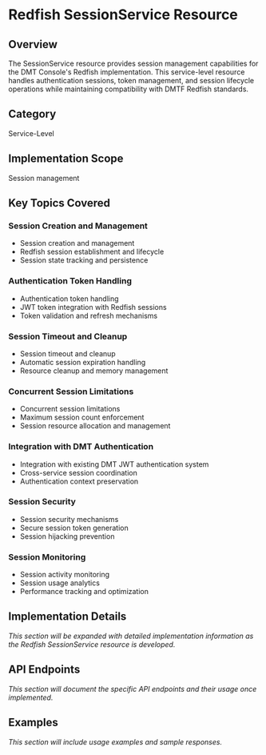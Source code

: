 # Redfish SessionService Resource

## Overview

The SessionService resource provides session management capabilities for the DMT Console's Redfish implementation. This service-level resource handles authentication sessions, token management, and session lifecycle operations while maintaining compatibility with DMTF Redfish standards.

## Category

Service-Level

## Implementation Scope

Session management

## Key Topics Covered

### Session Creation and Management

- Session creation and management
- Redfish session establishment and lifecycle
- Session state tracking and persistence

### Authentication Token Handling

- Authentication token handling
- JWT token integration with Redfish sessions
- Token validation and refresh mechanisms

### Session Timeout and Cleanup

- Session timeout and cleanup
- Automatic session expiration handling
- Resource cleanup and memory management

### Concurrent Session Limitations

- Concurrent session limitations
- Maximum session count enforcement
- Session resource allocation and management

### Integration with DMT Authentication

- Integration with existing DMT JWT authentication system
- Cross-service session coordination
- Authentication context preservation

### Session Security

- Session security mechanisms
- Secure session token generation
- Session hijacking prevention

### Session Monitoring

- Session activity monitoring
- Session usage analytics
- Performance tracking and optimization

## Implementation Details

*This section will be expanded with detailed implementation information as the Redfish SessionService resource is developed.*

## API Endpoints

*This section will document the specific API endpoints and their usage once implemented.*

## Examples

*This section will include usage examples and sample responses.*
